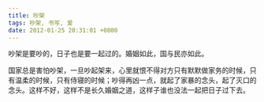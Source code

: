 ```yaml
---
title: 吵架
tags: 吵架, 书写, 爱
date: 2012-01-25 20:31:01 +0800
---
```



吵架是要吵的，日子也是要一起过的。婚姻如此，国与民亦如此。

国家总是害怕吵架，一旦吵起架来，心里就恨不得对方只有默默做家务的时候，只有温柔的时候，只有侍寝的时候；吵得再凶一点，就起了家暴的念头，起了灭口的念头。这样不好，这样不是长久婚姻之道，这样子谁也没法一起把日子过下去。

